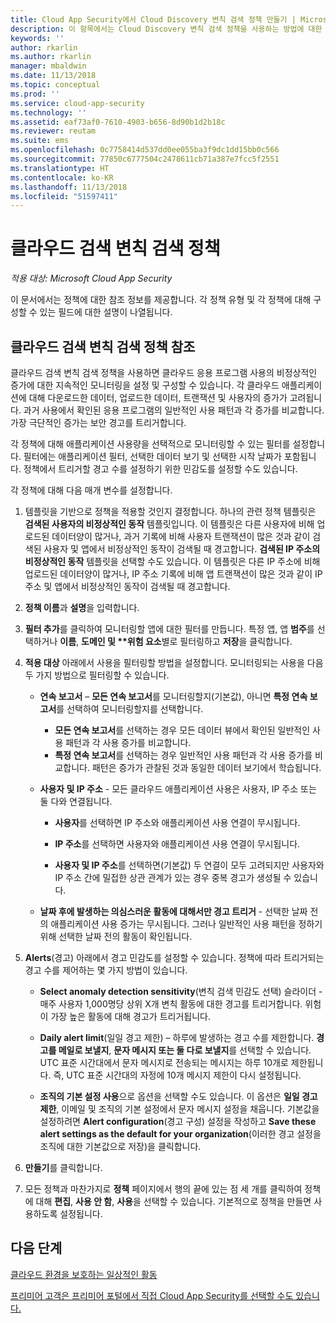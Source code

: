 ```yaml
---
title: Cloud App Security에서 Cloud Discovery 변칙 검색 정책 만들기 | Microsoft 문서
description: 이 항목에서는 Cloud Discovery 변칙 검색 정책을 사용하는 방법에 대한 정보를 제공합니다.
keywords: ''
author: rkarlin
ms.author: rkarlin
manager: mbaldwin
ms.date: 11/13/2018
ms.topic: conceptual
ms.prod: ''
ms.service: cloud-app-security
ms.technology: ''
ms.assetid: eaf73af0-7610-4903-b656-8d90b1d2b18c
ms.reviewer: reutam
ms.suite: ems
ms.openlocfilehash: 0c7758414d537dd0ee055ba3f9dc1dd15bb0c566
ms.sourcegitcommit: 77850c6777504c2478611cb71a387e7fcc5f2551
ms.translationtype: HT
ms.contentlocale: ko-KR
ms.lasthandoff: 11/13/2018
ms.locfileid: "51597411"
---
```

# <a name="cloud-discovery-anomaly-detection-policy"></a>클라우드 검색 변칙 검색 정책

*적용 대상: Microsoft Cloud App Security*

이 문서에서는 정책에 대한 참조 정보를 제공합니다. 각 정책 유형 및 각 정책에 대해 구성할 수 있는 필드에 대한 설명이 나열됩니다.  
  
## <a name="cloud-discovery-anomaly-detection-policy-reference"></a>클라우드 검색 변칙 검색 정책 참조
  
클라우드 검색 변칙 검색 정책을 사용하면 클라우드 응용 프로그램 사용의 비정상적인 증가에 대한 지속적인 모니터링을 설정 및 구성할 수 있습니다. 각 클라우드 애플리케이션에 대해 다운로드한 데이터, 업로드한 데이터, 트랜잭션 및 사용자의 증가가 고려됩니다. 과거 사용에서 확인된 응용 프로그램의 일반적인 사용 패턴과 각 증가를 비교합니다. 가장 극단적인 증가는 보안 경고를 트리거합니다.  
 
각 정책에 대해 애플리케이션 사용량을 선택적으로 모니터링할 수 있는 필터를 설정합니다. 필터에는 애플리케이션 필터, 선택한 데이터 보기 및 선택한 시작 날짜가 포함됩니다. 정책에서 트리거할 경고 수를 설정하기 위한 민감도를 설정할 수도 있습니다.  

각 정책에 대해 다음 매개 변수를 설정합니다.

1. 템플릿을 기반으로 정책을 적용할 것인지 결정합니다. 하나의 관련 정책 템플릿은 **검색된 사용자의 비정상적인 동작** 템플릿입니다. 이 템플릿은 다른 사용자에 비해 업로드된 데이터양이 많거나, 과거 기록에 비해 사용자 트랜잭션이 많은 것과 같이 검색된 사용자 및 앱에서 비정상적인 동작이 검색될 때 경고합니다. **검색된 IP 주소의 비정상적인 동작** 템플릿을 선택할 수도 있습니다. 이 템플릿은 다른 IP 주소에 비해 업로드된 데이터양이 많거나, IP 주소 기록에 비해 앱 트랜잭션이 많은 것과 같이 IP 주소 및 앱에서 비정상적인 동작이 검색될 때 경고합니다. 
 
2. **정책 이름**과 **설명**을 입력합니다.  

3. <strong>필터 추가</strong>를 클릭하여 모니터링할 앱에 대한 필터를 만듭니다. 
   특정 앱, 앱 <strong>범주</strong>를 선택하거나 <strong>이름</strong>, <strong>도메인 및 **위험 요소</strong>별로 필터링하고 <strong>저장</strong>을 클릭합니다.

4. **적용 대상** 아래에서 사용을 필터링할 방법을 설정합니다. 모니터링되는 사용을 다음 두 가지 방법으로 필터링할 수 있습니다.  
  
    - **연속 보고서** – **모든 연속 보고서**를 모니터링할지(기본값), 아니면 **특정 연속 보고서**를 선택하여 모니터링할지를 선택합니다.  
  
        - **모든 연속 보고서**를 선택하는 경우 모든 데이터 뷰에서 확인된 일반적인 사용 패턴과 각 사용 증가를 비교합니다.  
        - **특정 연속 보고서**를 선택하는 경우 일반적인 사용 패턴과 각 사용 증가를 비교합니다. 패턴은 증가가 관찰된 것과 동일한 데이터 보기에서 학습됩니다.  
  
    - **사용자 및 IP 주소** - 모든 클라우드 애플리케이션 사용은 사용자, IP 주소 또는 둘 다와 연결됩니다.  
  
        - **사용자**를 선택하면 IP 주소와 애플리케이션 사용 연결이 무시됩니다.  
  
        - **IP 주소**를 선택하면 사용자와 애플리케이션 사용 연결이 무시됩니다.  
  
        - **사용자 및 IP 주소**를 선택하면(기본값) 두 연결이 모두 고려되지만 사용자와 IP 주소 간에 밀접한 상관 관계가 있는 경우 중복 경고가 생성될 수 있습니다.

    - **날짜 후에 발생하는 의심스러운 활동에 대해서만 경고 트리거** - 선택한 날짜 전의 애플리케이션 사용 증가는 무시됩니다. 그러나 일반적인 사용 패턴을 정하기 위해 선택한 날짜 전의 활동이 확인됩니다.  
  
5. **Alerts**(경고) 아래에서 경고 민감도를 설정할 수 있습니다. 정책에 따라 트리거되는 경고 수를 제어하는 몇 가지 방법이 있습니다.  
  
    - **Select anomaly detection sensitivity**(변칙 검색 민감도 선택) 슬라이더 - 매주 사용자 1,000명당 상위 X개 변칙 활동에 대한 경고를 트리거합니다. 위험이 가장 높은 활동에 대해 경고가 트리거됩니다.  
  
    - **Daily alert limit**(일일 경고 제한) – 하루에 발생하는 경고 수를 제한합니다. **경고를 메일로 보낼지**, **문자 메시지 또는 둘 다로 보낼지**를 선택할 수 있습니다. UTC 표준 시간대에서 문자 메시지로 전송되는 메시지는 하루 10개로 제한됩니다. 즉, UTC 표준 시간대의 자정에 10개 메시지 제한이 다시 설정됩니다.

    - **조직의 기본 설정 사용**으로 옵션을 선택할 수도 있습니다. 이 옵션은 **일일 경고 제한**, 이메일 및 조직의 기본 설정에서 문자 메시지 설정을 채웁니다. 기본값을 설정하려면 **Alert configuration**(경고 구성) 설정을 작성하고 **Save these alert settings as the default for your organization**(이러한 경고 설정을 조직에 대한 기본값으로 저장)을 클릭합니다.

6. **만들기**를 클릭합니다.

7. 모든 정책과 마찬가지로 **정책** 페이지에서 행의 끝에 있는 점 세 개를 클릭하여 정책에 대해 **편집**, **사용 안 함**, **사용**을 선택할 수 있습니다. 기본적으로 정책을 만들면 사용하도록 설정됩니다.

## <a name="next-steps"></a>다음 단계  
[클라우드 환경을 보호하는 일상적인 활동](daily-activities-to-protect-your-cloud-environment.md)   

[프리미어 고객은 프리미어 포털에서 직접 Cloud App Security를 선택할 수도 있습니다.](https://premier.microsoft.com/)  
  
  